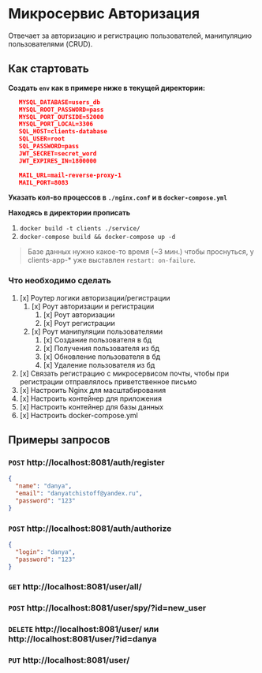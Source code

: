 # Микросервис Авторизация

Отвечает за авторизацию и регистрацию пользователей, манипуляцию пользователями (CRUD).

## Как стартовать

**Создать `env` как в примере ниже в текущей директории:**

```json
   MYSQL_DATABASE=users_db
   MYSQL_ROOT_PASSWORD=pass
   MYSQL_PORT_OUTSIDE=52000
   MYSQL_PORT_LOCAL=3306
   SQL_HOST=clients-database
   SQL_USER=root
   SQL_PASSWORD=pass
   JWT_SECRET=secret_word
   JWT_EXPIRES_IN=1800000

   MAIL_URL=mail-reverse-proxy-1
   MAIL_PORT=8083
```

**Указать кол-во процессов в `./nginx.conf` и в `docker-compose.yml`**

**Находясь в директории прописать**

1. `docker build -t clients ./service/`
2. `docker-compose build && docker-compose up -d`

> Базе данных нужно какое-то время (~3 мин.) чтобы проснуться, у clients-app-\* уже выставлен `restart: on-failure`.

### Что необходимо сделать

1. [x] Роутер логики авторизации/регистрации
   1. [x] Роут авторизации и регистрации
      1. [x] Роут авторизации
      2. [x] Роут регистрации
   2. [x] Роут манипуляции пользователями
      1. [x] Создание пользователя в бд
      2. [x] Получения пользователя из бд
      3. [x] Обновление пользователя в бд
      4. [x] Удаление пользователя из бд
2. [x] Связать регистрацию с микросервисом почты, чтобы при регистрации отправлялось приветственное письмо
3. [x] Настроить Nginx для масштабирования
4. [x] Настроить контейнер для приложения
5. [x] Настроить контейнер для базы данных
6. [x] Настроить docker-compose.yml

## Примеры запросов

### `POST` http://localhost:8081/auth/register

```json
{
  "name": "danya",
  "email": "danyatchistoff@yandex.ru",
  "password": "123"
}
```

### `POST` http://localhost:8081/auth/authorize

```json
{
  "login": "danya",
  "password": "123"
}
```

### `GET` http://localhost:8081/user/all/

### `POST` http://localhost:8081/user/spy/?id=new_user

### `DELETE` http://localhost:8081/user/ или http://localhost:8081/user/?id=danya

### `PUT` http://localhost:8081/user/
